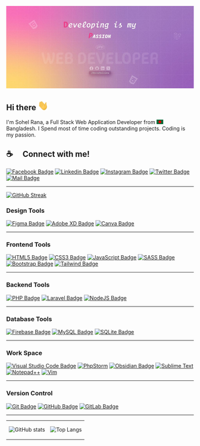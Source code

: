 ![Github Banner](assets/github-banner.jpg)

## Hi there <img src="assets/hello.gif" width="28px" alt="hi">

I'm Sohel Rana, a Full Stack Web Application Developer from <img src="assets/bangladesh.png" width="18"/> Bangladesh. I Spend most of time coding outstanding projects. Coding is my passion.

## :coffee: &emsp;Connect with me!

[![Facebook Badge](https://img.shields.io/badge/Facebook-1877F2?style=for-the-badge&logo=facebook&logoColor=white)](https://facebook.com/sohelranawd)
[![Linkedin Badge](https://img.shields.io/badge/LinkedIn-0077B5?style=for-the-badge&logo=linkedin&logoColor=white)](https://www.linkedin.com/in/dev-sohel-rana/)
[![Instagram Badge](https://img.shields.io/badge/Instagram-E4405F?style=for-the-badge&logo=instagram&logoColor=white)](https://instagram.com/sohelranawd)
[![Twitter Badge](https://img.shields.io/badge/Twitter-1DA1F2?style=for-the-badge&logo=twitter&logoColor=white)](https://twitter.com/sohelranawd)
[![Mail Badge](https://img.shields.io/badge/Gmail-D14836?style=for-the-badge&logo=gmail&logoColor=white)](mailto:dev.sohelrana@gmail.com)

---

[![GitHub Streak](https://streak-stats.demolab.com/?user=sohelranawd&theme=dark&hide_border=true&border_radius=4.3&card_width=1000)](https://git.io/streak-stats)

### Design Tools

[![Figma Badge](https://img.shields.io/badge/figma-%23F24E1E.svg?style=for-the-badge&logo=figma&logoColor=white)](#)
[![Adobe XD Badge](https://img.shields.io/badge/Adobe%20XD-470137?style=for-the-badge&logo=Adobe%20XD&logoColor=#FF61F6)](#)
[![Canva Badge](https://img.shields.io/badge/Canva-%2300C4CC.svg?style=for-the-badge&logo=Canva&logoColor=white)](#)

---

### Frontend Tools

[![HTML5 Badge](https://img.shields.io/badge/html5-%23E34F26.svg?style=for-the-badge&logo=html5&logoColor=white)](#)
[![CSS3 Badge](https://img.shields.io/badge/css3-%231572B6.svg?style=for-the-badge&logo=css3&logoColor=white)](#)
[![JavaScript Badge](https://img.shields.io/badge/javascript-%23323330.svg?style=for-the-badge&logo=javascript&logoColor=%23F7DF1E)](#)
[![SASS Badge](https://img.shields.io/badge/Sass-CC6699?style=for-the-badge&logo=sass&logoColor=white)](#)
[![Bootstrap Badge](https://img.shields.io/badge/bootstrap-%238511FA.svg?style=for-the-badge&logo=bootstrap&logoColor=white)](#)
[![Tailwind Badge](https://img.shields.io/badge/Tailwind%20CSS-092749?style=for-the-badge&logo=tailwindcss&logoColor=06B6D4&labelColor=000000)](#)

---

### Backend Tools

[![PHP Badge](https://img.shields.io/badge/php-%23777BB4.svg?style=for-the-badge&logo=php&logoColor=white)](#)
[![Laravel Badge](https://img.shields.io/badge/laravel-%23FF2D20.svg?style=for-the-badge&logo=laravel&logoColor=white)](#)
[![NodeJS Badge](https://img.shields.io/badge/node.js-6DA55F?style=for-the-badge&logo=node.js&logoColor=white)](#)

---

### Database Tools

[![Firebase Badge](https://img.shields.io/badge/firebase-a08021?style=for-the-badge&logo=firebase&logoColor=ffcd34)](#)
[![MySQL Badge](https://img.shields.io/badge/mysql-4479A1.svg?style=for-the-badge&logo=mysql&logoColor=white)](#)
[![SQLite Badge](https://img.shields.io/badge/sqlite-%2307405e.svg?style=for-the-badge&logo=sqlite&logoColor=white)](#)

---

### Work Space

[![Visual Studio Code Badge](https://img.shields.io/badge/Visual%20Studio%20Code-0078d7.svg?style=for-the-badge&logo=visual-studio-code&logoColor=white)](#)
[![PhpStorm](https://img.shields.io/badge/phpstorm-143?style=for-the-badge&logo=phpstorm&logoColor=black&color=black&labelColor=darkorchid)](#)
[![Obsidian Badge](https://img.shields.io/badge/Obsidian-%23483699.svg?style=for-the-badge&logo=obsidian&logoColor=white)](#)
[![Sublime Text](https://img.shields.io/badge/sublime_text-%23575757.svg?style=for-the-badge&logo=sublime-text&logoColor=important)](#)
[![Notepad++](https://img.shields.io/badge/Notepad++-90E59A.svg?style=for-the-badge&logo=notepad%2b%2b&logoColor=black)](#)
[![Vim](https://img.shields.io/badge/VIM-%2311AB00.svg?style=for-the-badge&logo=vim&logoColor=white)](#)

---

### Version Control

[![Git Badge](https://img.shields.io/badge/Git-F05032?style=for-the-badge&logo=git&logoColor=white)](#)
[![GitHub Badge](https://img.shields.io/badge/github-%23121011.svg?style=for-the-badge&logo=github&logoColor=white)](#)
[![GitLab Badge](https://img.shields.io/badge/gitlab-%23181717.svg?style=for-the-badge&logo=gitlab&logoColor=white)](#)

---

</div>

<table>

<tbody>

<tr>
<td>

![GitHub stats](https://github-readme-stats.vercel.app/api?username=sohelranawd&show_icons=true&hide_border=true&rank_icon=github&theme=radical)

</td>

<td>

![Top Langs](https://github-readme-stats.vercel.app/api/top-langs/?username=sohelranawd&layout=compact&hide_border=true&theme=radical)

</td>
</tr>

</tbody>

</table>
